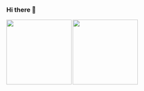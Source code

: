 ### Hi there 👋

<a href="https://github.com/yosse95ai">
  <img align="left" height="170px" src="https://github-readme-stats.vercel.app/api?username=yosse95ai&count_private=true&show_icons=true&theme=synthwave"/>
</a>
<a href="https://github.com/yosse95ai">
  <img align="left" height="170px" src="https://github-readme-stats.vercel.app/api/top-langs/?username=yosse95ai&layout=compact&theme=synthwave"/>
</a>
